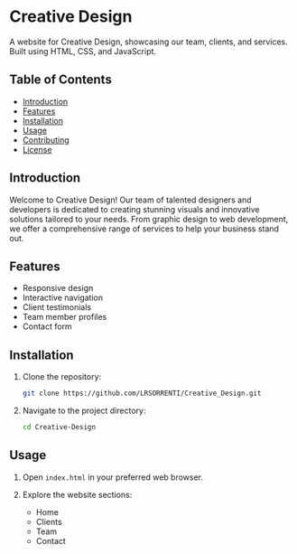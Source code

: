 # Creative Design

A website for Creative Design, showcasing our team, clients, and services. Built using HTML, CSS, and JavaScript.

## Table of Contents

- [Introduction](#introduction)
- [Features](#features)
- [Installation](#installation)
- [Usage](#usage)
- [Contributing](#contributing)
- [License](#license)

## Introduction

Welcome to Creative Design! Our team of talented designers and developers is dedicated to creating stunning visuals and innovative solutions tailored to your needs. From graphic design to web development, we offer a comprehensive range of services to help your business stand out.

## Features

- Responsive design
- Interactive navigation
- Client testimonials
- Team member profiles
- Contact form

## Installation

1. Clone the repository:
    ```bash
    git clone https://github.com/LRSORRENTI/Creative_Design.git
    ```

2. Navigate to the project directory:
    ```bash
    cd Creative-Design
    ```

## Usage

1. Open `index.html` in your preferred web browser.

2. Explore the website sections:
    - Home
    - Clients
    - Team
    - Contact

